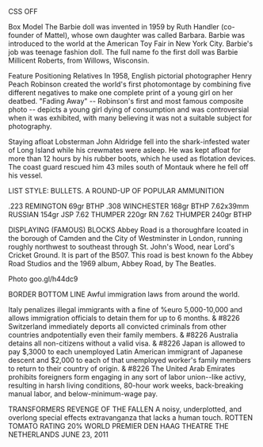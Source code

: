 CSS OFF

Box Model
The Barbie doll was invented in 1959 by Ruth Handler (co-founder of Mattel), whose own daughter was called Barbara. Barbie was introduced to the world at the American Toy Fair in New York City. Barbie's job was teenage fashion doll. The full name fo the first doll was Barbie Millicent Roberts, from Willows, Wisconsin.

Feature
Positioning Relatives
In 1958, English pictorial photographer Henry Peach Robinson created the world's first photomontage by combining five different negatives to make one complete print of a young girl on her deatbed. "Fading Away" -- Robinson's first and most famous composite photo -- depicts a young girl dying of consumption and was controversial when it was exhibited, with many believing it was not a suitable subject for photography.

Staying afloat
Lobsterman John Aldridge fell into the shark-infested water of Long Island while his crewmates were asleep. He was kept afloat for more than 12 hours by his rubber boots, which he used as flotation devices. The coast guard rescued him 43 miles south of Montauk where he fell off his vessel.

LIST STYLE: BULLETS.  A ROUND-UP OF POPULAR AMMUNITION

.223 REMINGTON 69gr BTHP
.308 WINCHESTER 168gr BTHP
7.62x39mm RUSSIAN 154gr JSP
7.62 THUMPER 220gr RN
7.62 THUMPER 240gr BTHP

DISPLAYING (FAMOUS) BLOCKS
Abbey Road is a thoroughfare lcoated in the borough of Camden and the City of Westminster in London, running roughly northwest to southeast through St. John's Wood, near Lord's Cricket Ground.  It is part of the B507.  This road is best known fo the Abbey Road Studios and the 1969 album, Abbey Road, by The Beatles.

Photo goo.gl/h44dc9

BORDER BOTTOM LINE
Awful immigration laws from around the world.

<span> Italy </span> penalizes illegal immigrants with a fine of %euro 5,000-10,000 and allows immigration officials to detain them for up to 6 months. <span> & #8226 Switzerland </span> immediately deports all convicted criminals from other countries andpotentially even their family members. <span> & #8226 Australia</span> detains all non-citizens without a valid visa. <span>& #8226 Japan</span> is allowed to pay $,3000 to each unemployed Latin American immigrant of Japanese descent and $2,000 to each of that unemployed worker's family members to return to their country of origin. & #8226 The <span>United Arab Emirates</span> prohibits foreigners form engaging in any sort of labor union--like activy, resulting in harsh living conditions, 80-hour work weeks, back-breaking manual labor, and below-minimum-wage pay.

TRANSFORMERS
REVENGE OF THE FALLEN
A noisy, underplotted, and overlong special effects extravanganza that lacks a human touch.
ROTTEN TOMATO RATING
20%
WORLD PREMIER
DEN HAAG THEATRE
THE NETHERLANDS
JUNE 23, 2011



